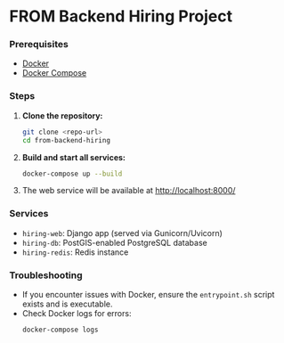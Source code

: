 # FROM Backend Hiring Project


### Prerequisites
- [Docker](https://www.docker.com/get-started)
- [Docker Compose](https://docs.docker.com/compose/)

### Steps

1. **Clone the repository:**
   ```bash
   git clone <repo-url>
   cd from-backend-hiring
   ```

2. **Build and start all services:**
   ```bash
   docker-compose up --build
   ```

3. The web service will be available at [http://localhost:8000/](http://localhost:8000/)

### Services
- `hiring-web`: Django app (served via Gunicorn/Uvicorn)
- `hiring-db`: PostGIS-enabled PostgreSQL database
- `hiring-redis`: Redis instance

### Troubleshooting
- If you encounter issues with Docker, ensure the `entrypoint.sh` script exists and is executable.
- Check Docker logs for errors:
  ```bash
  docker-compose logs
  ```
